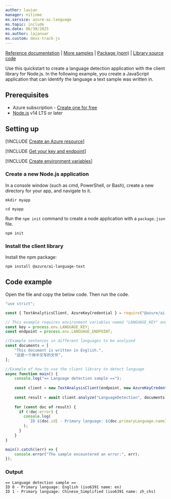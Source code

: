 ```yaml
---
author: laujan
manager: nitinme
ms.service: azure-ai-language
ms.topic: include
ms.date: 06/30/2025
ms.author: lajanuar
ms.custom: devx-track-js
---
```


[Reference documentation](/javascript/api/overview/azure/ai-language-text-readme) | [More samples](https://github.com/Azure/azure-sdk-for-js/tree/main/sdk/cognitivelanguage/ai-language-text/samples/v1) | [Package (npm)](https://www.npmjs.com/package/@azure/ai-language-text) | [Library source code](https://github.com/Azure/azure-sdk-for-js/tree/main/sdk/cognitivelanguage/ai-language-text) 

Use this quickstart to create a language detection application with the client library for Node.js. In the following example, you create a JavaScript application that can identify the language a text sample was written in.


## Prerequisites

* Azure subscription - [Create one for free](https://azure.microsoft.com/pricing/purchase-options/azure-account?cid=msft_learn)
* [Node.js](https://nodejs.org/) v14 LTS or later


## Setting up

[!INCLUDE [Create an Azure resource](../../../includes/create-resource.md)]



[!INCLUDE [Get your key and endpoint](../../../includes/get-key-endpoint.md)]



[!INCLUDE [Create environment variables](../../../includes/environment-variables.md)]


### Create a new Node.js application

In a console window (such as cmd, PowerShell, or Bash), create a new directory for your app, and navigate to it. 

```console
mkdir myapp 

cd myapp
```

Run the `npm init` command to create a node application with a `package.json` file. 

```console
npm init
```

### Install the client library

Install the npm package:

```console
npm install @azure/ai-language-text
```


## Code example

Open the file and copy the below code. Then run the code. 

```javascript
"use strict";

const { TextAnalyticsClient, AzureKeyCredential } = require("@azure/ai-text-analytics");

// This example requires environment variables named "LANGUAGE_KEY" and "LANGUAGE_ENDPOINT"
const key = process.env.LANGUAGE_KEY;
const endpoint = process.env.LANGUAGE_ENDPOINT;

//Example sentences in different languages to be analyzed
const documents = [
    "This document is written in English.",
    "这是一个用中文写的文件",
];

//Example of how to use the client library to detect language
async function main() {
    console.log("== Language detection sample ==");
  
    const client = new TextAnalysisClient(endpoint, new AzureKeyCredential(key));
  
    const result = await client.analyze("LanguageDetection", documents);
  
    for (const doc of result) {
      if (!doc.error) {
        console.log(
          `ID ${doc.id} - Primary language: ${doc.primaryLanguage.name} (iso6391 name: ${doc.primaryLanguage.iso6391Name})`
        );
      }
    }
}

main().catch((err) => {
    console.error("The sample encountered an error:", err);
});
```



### Output

```console
== Language detection sample ==
ID 0 - Primary language: English (iso6391 name: en)
ID 1 - Primary language: Chinese_Simplified (iso6391 name: zh_chs)
```
